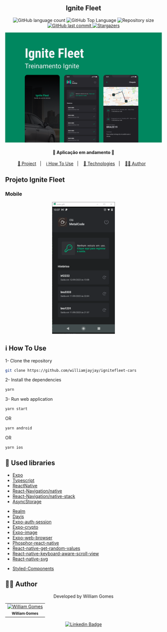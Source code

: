 <h2 align="center">
    Ignite Fleet
</h2>

<p align="center">
  <img alt="GitHub language count" src="https://img.shields.io/github/languages/count/williamjayjay/ignitefleet-cars">

  <img alt="GitHub Top Language" src="https://img.shields.io/github/languages/top/williamjayjay/ignitefleet-cars" />

  <img alt="Repository size" src="https://img.shields.io/github/repo-size/williamjayjay/ignitefleet-cars">
  
  <a href="https://github.com/williamjayjay/Github-Blog/commits/master">
    <img alt="GitHub last commit" src="https://img.shields.io/github/last-commit/williamjayjay/ignitefleet-cars">
  </a>
    
   <a href="https://github.com/williamjayjay/ignitefleet-cars/stargazers">
    <img alt="Stargazers" src="https://img.shields.io/github/stars/williamjayjay/ignitefleet-cars?style=social">
  </a>
</p>

<p>
  <img src="github/cover.png" alt="cover ignite-fleet" />
</p>

<h4 align="center">
🚀 Aplicação em andamento 🚀
</h4>

<p align="center">
  <a href="#page_with_curl-project">📃 Project</a>&nbsp;&nbsp;&nbsp;|&nbsp;&nbsp;&nbsp;
  <a href="#information_source-how-to-use">ℹ️ How To Use</a>&nbsp;&nbsp;&nbsp;|&nbsp;&nbsp;&nbsp;
  <a href="#rocket-used-libraries">🚀 Technologies</a>&nbsp;&nbsp;&nbsp;|&nbsp;&nbsp;&nbsp;
  <a href="#man_technologist-author">👨‍💻 Author</a>&nbsp;&nbsp;&nbsp;
</p>

## Projeto Ignite Fleet
### Mobile

<p align="center">
  <img alt="Animated Mobile Demonstration" title="#Mobile" src="github/demo_ignite_bg.gif" width="40%">
</p>

## :information_source: How To Use

1- Clone the repository

```bash
git clone https://github.com/williamjayjay/ignitefleet-cars
```

2- Install the dependencies
```bash
yarn
```

3- Run web application
```bash
yarn start
```

OR 
```bash
yarn android 
```

OR 
```bash
yarn ios 
```

## :rocket: Used libraries

- [Expo](https://expo.dev/)
- [Typescript](https://www.typescriptlang.org/)
- [ReactNative](https://reactnative.dev/)
- [React-Navigation/native](https://reactnavigation.org/docs/getting-started/)
- [React-Navigation/native-stack](https://reactnavigation.org/docs/hello-react-navigation)
- [AsyncStorage](https://docs.expo.dev/versions/latest/sdk/async-storage)
<!-- - [NetInfo](https://docs.expo.dev/versions/latest/sdk/netinfo) -->
- [Realm](https://realm.io/)
- [Dayjs](https://day.js.org/)
- [Expo-auth-session](https://docs.expo.dev/versions/latest/sdk/auth-session/)
- [Expo-crypto](https://docs.expo.dev/versions/latest/sdk/crypto/)
- [Expo-image](https://docs.expo.dev/versions/latest/sdk/image/)
- [Expo-web-browser](https://docs.expo.dev/versions/latest/sdk/webbrowser)
- [Phosphor-react-native](https://github.com/duongdev/phosphor-react-native)
- [React-native-get-random-values](https://github.com/LinusU/react-native-get-random-values)
- [React-native-keyboard-aware-scroll-view](https://github.com/APSL/react-native-keyboard-aware-scroll-view)
- [React-native-svg](https://github.com/software-mansion/react-native-svg)
<!-- - [React-native-toast-message](https://github.com/calintamas/react-native-toast-message) -->
- [Styled-Components](https://www.styled-components.com/)
<!-- - [Expo-location](https://docs.expo.dev/versions/latest/sdk/location) -->
<!-- - [React-native-maps](https://docs.expo.dev/versions/latest/sdk/map-view/) -->
<!-- - [Expo-task-manager](https://docs.expo.dev/versions/latest/sdk/task-manager/) -->

## :man_technologist: Author

<div align="center">
 <p>Developed by William Gomes</p>
<div>
<table>
  <tr>
    <td align="center">
      <a href="http://github.com/williamjayjay/">
        <img src="https://avatars.githubusercontent.com/u/52439569?v=4" width="75px;" alt="William Gomes"/>
        <br />
        <sub>
          <b>William Gomes</b>
        </sub>
       </a>
       </td>
  </tr>
</table>
</div>

[![Linkedin Badge](https://img.shields.io/badge/-William%20Gomes-blue?style=flat-square&logo=Linkedin&logoColor=white&link=https://www.linkedin.com/in/william-gomes-aab694149/)](https://www.linkedin.com/in/william-gomes-aab694149/)

</div>


